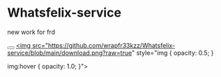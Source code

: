 # Whatsfelix-service
new work for frd 


<button><a href="https://wrapfr33kzz.github.io/Whatsfelix-service/"><img href="https://github.com/wrapfr33kzz/Whatsfelix-service/blob/main/download.png?raw=true"></a></button>
<a href="link address"><img src="https://github.com/wrapfr33kzz/Whatsfelix-service/blob/main/download.png?raw=true" style="img {
  opacity: 0.5;
}

img:hover {
  opacity: 1.0;
}"></a>
